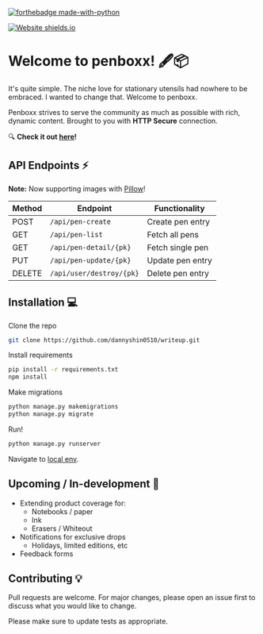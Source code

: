 [![forthebadge made-with-python](http://ForTheBadge.com/images/badges/made-with-python.svg)](https://www.python.org/)

[![Website shields.io](https://img.shields.io/website-up-down-green-red/http/shields.io.svg)](https://www.penboxx.com/)
# Welcome to penboxx! :fountain_pen::package:

It's quite simple. The niche love for stationary utensils had nowhere to be embraced. I wanted to change that. Welcome to penboxx.

Penboxx strives to serve the community as much as possible with rich, dynamic content. Brought to you with **HTTP Secure** connection.

:mag: **Check it out [here](https://www.penboxx.com/)!**

## API Endpoints :zap:
**Note:** Now supporting images with [Pillow](https://pillow.readthedocs.io/en/stable/)!

Method | Endpoint | Functionality
--- | --- | ---
POST | `/api/pen-create` | Create pen entry
GET | `/api/pen-list` | Fetch all pens
GET | `/api/pen-detail/{pk}` | Fetch single pen
PUT | `/api/pen-update/{pk}` | Update pen entry
DELETE | `/api/user/destroy/{pk}` | Delete pen entry



## Installation 	:computer:

Clone the repo

```bash
git clone https://github.com/dannyshin0510/writeup.git
```

Install requirements

```bash
pip install -r requirements.txt
npm install
```

Make migrations

```bash
python manage.py makemigrations
python manage.py migrate
```

Run!

```bash
python manage.py runserver
```
Navigate to [local env](http://127.0.0.1:8000/).

## Upcoming / In-development :construction_worker:
* Extending product coverage for:
  * Notebooks / paper
  * Ink
  * Erasers / Whiteout
* Notifications for exclusive drops
  * Holidays, limited editions, etc
* Feedback forms

## Contributing :bulb:
Pull requests are welcome. For major changes, please open an issue first to discuss what you would like to change.

Please make sure to update tests as appropriate.

